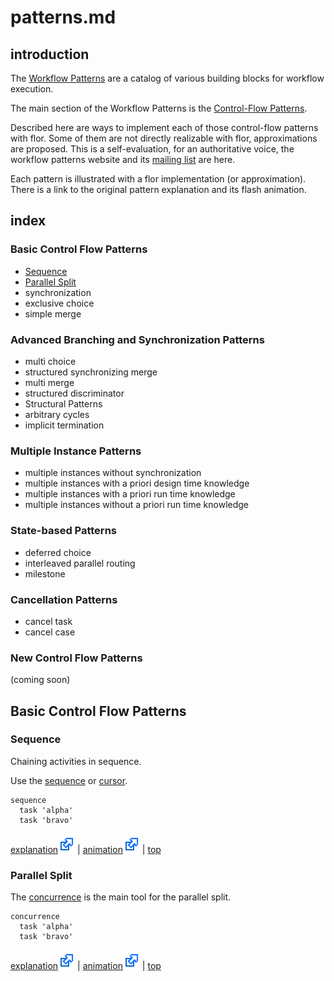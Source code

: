 
# patterns.md

## introduction

The [Workflow Patterns](http://www.workflowpatterns.com/) are a catalog of various building blocks for workflow execution.

The main section of the Workflow Patterns is the [Control-Flow Patterns](http://www.workflowpatterns.com/patterns/control/).

Described here are ways to implement each of those control-flow patterns with flor. Some of them are not directly realizable with flor, approximations are proposed. This is a self-evaluation, for an authoritative voice, the workflow patterns website and its [mailing list](http://groups.google.com/group/workflow-patterns) are here.

Each pattern is illustrated with a flor implementation (or approximation). There is a link to the original pattern explanation and its flash animation.

## index

### Basic Control Flow Patterns
* [Sequence](#bcf-sequence)
* [Parallel Split](#bcf-parallel-split)
* synchronization
* exclusive choice
* simple merge

### Advanced Branching and Synchronization Patterns
* multi choice
* structured synchronizing merge
* multi merge
* structured discriminator
* Structural Patterns
* arbitrary cycles
* implicit termination

### Multiple Instance Patterns
* multiple instances without synchronization
* multiple instances with a priori design time knowledge
* multiple instances with a priori run time knowledge
* multiple instances without a priori run time knowledge

### State-based Patterns
* deferred choice
* interleaved parallel routing
* milestone

### Cancellation Patterns
* cancel task
* cancel case

### New Control Flow Patterns
(coming soon)

## Basic Control Flow Patterns

### Sequence
<a id="bcf-sequence" />Chaining activities in sequence.

Use the [sequence](procedures/sequence.md) or [cursor](procedures/cursor.md).

```
sequence
  task 'alpha'
  task 'bravo'
```

<a href="http://www.workflowpatterns.com/patterns/control/basic/wcp1.php">explanation<img src="out.png" /></a> | <a href="http://www.workflowpatterns.com/patterns/control/basic/wcp1_animation.php">animation<img src="out.png" /></a> | <a href="#top">top</a>

### Parallel Split
<a id="bcf-parallel-split" />The [concurrence](procedures/concurrence.md) is the main tool for the parallel split.

```
concurrence
  task 'alpha'
  task 'bravo'
```

<a href="http://www.workflowpatterns.com/patterns/control/basic/wcp2.php">explanation<img src="out.png" /></a> | <a href="http://www.workflowpatterns.com/patterns/control/basic/wcp2_animation.php">animation<img src="out.png" /></a> | <a href="#top">top</a>

